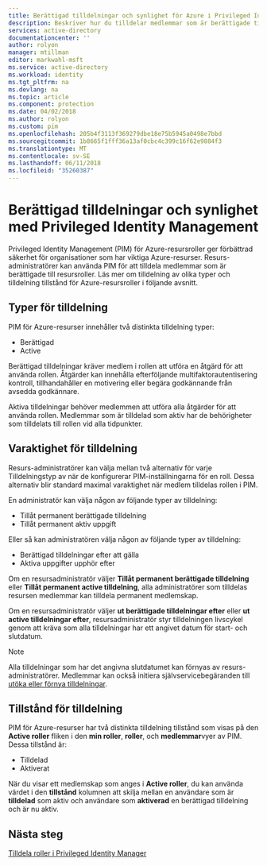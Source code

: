 ```yaml
---
title: Berättigad tilldelningar och synlighet för Azure i Privileged Identity Management | Microsoft Docs
description: Beskriver hur du tilldelar medlemmar som är berättigade till resursroller när du använder PIM.
services: active-directory
documentationcenter: ''
author: rolyon
manager: mtillman
editor: markwahl-msft
ms.service: active-directory
ms.workload: identity
ms.tgt_pltfrm: na
ms.devlang: na
ms.topic: article
ms.component: protection
ms.date: 04/02/2018
ms.author: rolyon
ms.custom: pim
ms.openlocfilehash: 205b4f3113f369279dbe18e75b5945a0498e7bbd
ms.sourcegitcommit: 1b8665f1fff36a13af0cbc4c399c16f62e9884f3
ms.translationtype: MT
ms.contentlocale: sv-SE
ms.lasthandoff: 06/11/2018
ms.locfileid: "35260387"
---
```

# <a name="eligible-assignments-and-resource-visibility-with-privileged-identity-management"></a>Berättigad tilldelningar och synlighet med Privileged Identity Management

Privileged Identity Management (PIM) för Azure-resursroller ger förbättrad säkerhet för organisationer som har viktiga Azure-resurser. Resurs-administratörer kan använda PIM för att tilldela medlemmar som är berättigade till resursroller. Läs mer om tilldelning av olika typer och tilldelning tillstånd för Azure-resursroller i följande avsnitt. 

## <a name="assignment-types"></a>Typer för tilldelning

PIM för Azure-resurser innehåller två distinkta tilldelning typer:

- Berättigad
- Active

Berättigad tilldelningar kräver medlem i rollen att utföra en åtgärd för att använda rollen. Åtgärder kan innehålla efterföljande multifaktorautentisering kontroll, tillhandahåller en motivering eller begära godkännande från avsedda godkännare.

Aktiva tilldelningar behöver medlemmen att utföra alla åtgärder för att använda rollen. Medlemmar som är tilldelad som aktiv har de behörigheter som tilldelats till rollen vid alla tidpunkter.

## <a name="assignment-duration"></a>Varaktighet för tilldelning

Resurs-administratörer kan välja mellan två alternativ för varje Tilldelningstyp av när de konfigurerar PIM-inställningarna för en roll. Dessa alternativ blir standard maximal varaktighet när medlem tilldelas rollen i PIM. 

En administratör kan välja någon av följande typer av tilldelning:

- Tillåt permanent berättigade tilldelning
- Tillåt permanent aktiv uppgift

Eller så kan administratören välja någon av följande typer av tilldelning:

- Berättigad tilldelningar efter att gälla
- Aktiva uppgifter upphör efter

Om en resursadministratör väljer **Tillåt permanent berättigade tilldelning** eller **Tillåt permanent active tilldelning**, alla administratörer som tilldelas resursen medlemmar kan tilldela permanent medlemskap.

Om en resursadministratör väljer **ut berättigade tilldelningar efter** eller **ut active tilldelningar efter**, resursadministratör styr tilldelningen livscykel genom att kräva som alla tilldelningar har ett angivet datum för start- och slutdatum.

> [!NOTE] 
> Alla tilldelningar som har det angivna slutdatumet kan förnyas av resurs-administratörer. Medlemmar kan också initiera självservicebegäranden till [utöka eller förnya tilldelningar](pim-resource-roles-renew-extend.md).


## <a name="assignment-states"></a>Tillstånd för tilldelning

PIM för Azure-resurser har två distinkta tilldelning tillstånd som visas på den **Active roller** fliken i den **min roller**, **roller**, och **medlemmar**vyer av PIM. Dessa tillstånd är:

- Tilldelad
- Aktiverat

När du visar ett medlemskap som anges i **Active roller**, du kan använda värdet i den **tillstånd** kolumnen att skilja mellan en användare som är **tilldelad** som aktiv och användare som **aktiverad** en berättigad tilldelning och är nu aktiv.

## <a name="next-steps"></a>Nästa steg

[Tilldela roller i Privileged Identity Manager](pim-resource-roles-assign-roles.md)
